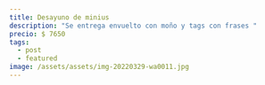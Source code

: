 ```yaml
---
title: Desayuno de minius
description: "Se entrega envuelto con moño y tags con frases "
precio: $ 7650
tags:
  - post
  - featured
image: /assets/assets/img-20220329-wa0011.jpg
---
```

